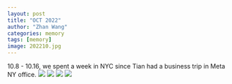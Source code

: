 ```yaml
---
layout: post
title: "OCT 2022"
author: "Zhan Wang"
categories: memory
tags: [memory]
image: 202210.jpg
---
```


<div class="article">
10.8 - 10.16, we spent a week in NYC since Tian had a business trip in Meta NY office.
<image src="../assets/img/202210/ny0.jpg"></image>
<image src="../assets/img/202210/ny1.jpg"></image>
<image src="../assets/img/202210/ny2.jpg"></image>
<image src="../assets/img/202210/ny3.jpg"></image>
</div>
